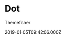 ---
title: Dot
github: https://github.com/themefisher/dot-hugo/
demo: https://demo.gethugothemes.com/dot/site/
author: Themefisher
author_link: https://themefisher.com
ssg:
  - Hugo
cms:
  - Markdown
css:
  - Bootstrap
category:
  - Documentation
date: 2019-01-05T09:42:06.000Z
description: Dot - Hugo Documentation Theme
publish_date: '2019-01-05T09:42:06Z'
update_date: '2022-06-01T05:15:32Z'
github_star: 224
github_fork: 149
draft: false
---